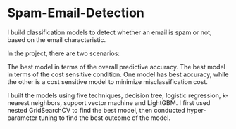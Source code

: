 # Spam-Email-Detection
I build classification models to detect whether an email is spam or not, based on the email characteristic.

In the project, there are two scenarios:

The best model in terms of the overall predictive accuracy.
The best model in terms of the cost sensitive condition.
One model has best accuracy, while the other is a cost sensitive model to minimize misclassification cost.

I built the models using five techniques, decision tree, logistic regression, k-nearest neighbors, support vector machine and LightGBM. I first used nested GridSearchCV to find the best model, then conducted hyper-parameter tuning to find the best outcome of the model.
